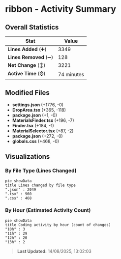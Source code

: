 # ribbon - Activity Summary 

## Overall Statistics

| Stat                   | Value                                                             |
| ---------------------- | ----------------------------------------------------------------- |
| **Lines Added** (➕)   | 3349                                          |
| **Lines Removed** (➖) | 128                                        |
| **Net Change** (↕)    | 3221                |
| **Active Time** (⌚)   | 74 minutes |


## Modified Files
- **settings.json** (+1776, -0)
- **DropArea.tsx** (+365, -118)
- **package.json** (+1, -0)
- **MaterialsFinder.tsx** (+196, -7)
- **Finder.tsx** (+184, -1)
- **MaterialSelector.tsx** (+87, -2)
- **package.json** (+272, -0)
- **globals.css** (+468, -0)

## Visualizations

### By File Type (Lines Changed)

```mermaid
pie showData
title Lines changed by file type
".json" : 2049
".tsx" : 960
".css" : 468
```

### By Hour (Estimated Activity Count)

```mermaid
pie showData
title Coding activity by hour (count of changes)
"10h" : 3
"11h" : 29
"12h" : 20
"13h" : 2
```


> **Last Updated:** 14/08/2025, 13:02:03
